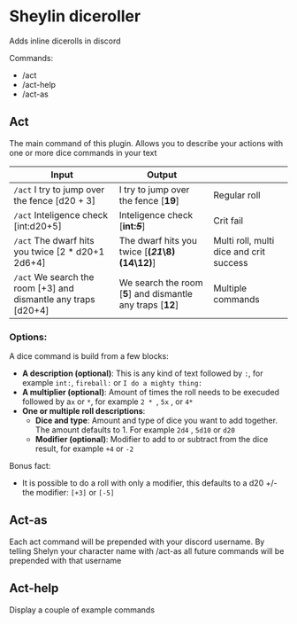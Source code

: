 # Sheylin diceroller

Adds inline dicerolls in discord

Commands:

- /act
- /act-help
- /act-as

## Act

The main command of this plugin. Allows you to describe your actions with one or more dice commands in your text

| Input                                                            | Output                                                      |                                         |
|------------------------------------------------------------------|-------------------------------------------------------------|-----------------------------------------|
| ``/act`` I try to jump over the fence [d20 + 3]                  | I try to jump over the fence [**19**]                       | Regular roll                            |
| ``/act`` Inteligence check [int:d20+5]                           | Inteligence check [**int:~~_5_~~**]                         | Crit fail                               |
| ``/act`` The dwarf hits you twice [2 * d20+1 2d6+4]              | The dwarf hits you twice [**(__*21*__\8)(14\12)**]          | Multi roll, multi dice and crit success |
| ``/act`` We search the room [+3] and dismantle any traps [d20+4] | We search the room [**5**] and dismantle any traps [**12**] | Multiple commands                       |

### Options:

A dice command is build from a few blocks:

- __A description (optional)__: This is any kind of text followed by ``:``, for example ``int:``, ``fireball:``
  or ``I do a mighty thing:``
- __A multiplier (optional)__: Amount of times the roll needs to be execuded followed by a``x`` or ``*``, for
  example ``2 * ``, ``5x`` , or ``4*``
- __One or multiple roll descriptions__:
    - __Dice and type__: Amount and type of dice you want to add together. The amount defaults to 1. For example ``2d4``
      , ``5d10`` or ``d20``
    - __Modifier (optional)__: Modifier to add to or subtract from the dice result, for example ``+4`` or ``-2``

Bonus fact:

- It is possible to do a roll with only a modifier, this defaults to a d20 +/- the modifier: ``[+3]`` or ``[-5]``

## Act-as
Each act command will be prepended with your discord username. By telling Shelyn your character name with /act-as all future commands will be prepended with that username 

## Act-help
Display a couple of example commands 

